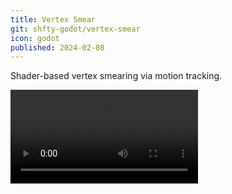 ```yaml
---
title: Vertex Smear
git: shfty-godot/vertex-smear
icon: godot
published: 2024-02-08
---
```


Shader-based vertex smearing via motion tracking.

![Vertex Smearing](video.mkv)


